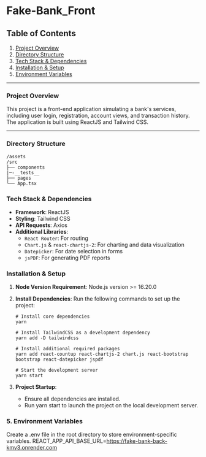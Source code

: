 # Fake-Bank_Front

## Table of Contents

1. [Project Overview](#project-overview)
2. [Directory Structure](#directory-structure)
3. [Tech Stack & Dependencies](#tech-stack--dependencies)
4. [Installation & Setup](#installation--setup)
5. [Environment Variables](#environment-variables)

---

### Project Overview

This project is a front-end application simulating a bank's services, including user login, registration, account views, and transaction history. The application is built using ReactJS and Tailwind CSS.

---

### Directory Structure

```
/assets
/src
├── components
|─-__tests__
├── pages
└── App.tsx
```

### Tech Stack & Dependencies

- **Framework**: ReactJS
- **Styling**: Tailwind CSS
- **API Requests**: Axios
- **Additional Libraries**:
  - `React Router`: For routing
  - `Chart.js` & `react-chartjs-2`: For charting and data visualization
  - `Datepicker`: For date selection in forms
  - `jsPDF`: For generating PDF reports

### Installation & Setup

1. **Node Version Requirement**: Node.js version >= 16.20.0

2. **Install Dependencies**:
   Run the following commands to set up the project:

   ```
   # Install core dependencies
   yarn

   # Install TailwindCSS as a development dependency
   yarn add -D tailwindcss

   # Install additional required packages
   yarn add react-countup react-chartjs-2 chart.js react-bootstrap bootstrap react-datepicker jspdf

   # Start the development server
   yarn start
   ```

3. **Project Startup**:
   - Ensure all dependencies are installed.
   - Run yarn start to launch the project on the local development server.

### 5. Environment Variables

Create a .env file in the root directory to store environment-specific variables.
REACT_APP_API_BASE_URL=https://fake-bank-back-kmv3.onrender.com
